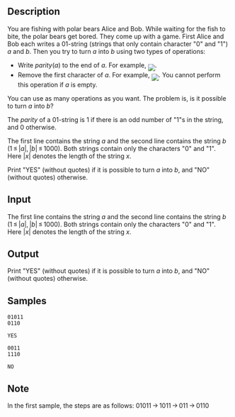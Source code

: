 ## Description

<div><p>You are fishing with polar bears Alice and Bob. While waiting for the fish to bite, the polar bears get bored. They come up with a game. First Alice and Bob each writes a 01-string (strings that only contain character "<span class="tex-font-style-tt">0</span>" and "<span class="tex-font-style-tt">1</span>") <span class="tex-span"><i>a</i></span> and <span class="tex-span"><i>b</i></span>. Then you try to turn <span class="tex-span"><i>a</i></span> into <span class="tex-span"><i>b</i></span> using two types of operations:</p><ul> <li> Write <span class="tex-span"><i>parity</i>(<i>a</i>)</span> to the end of <span class="tex-span"><i>a</i></span>. For example, <img align="middle" class="tex-formula" src="./26419/file/wNwaWZ30.png" style="max-width: 100.0%;max-height: 100.0%;">. </li><li> Remove the first character of <span class="tex-span"><i>a</i></span>. For example, <img align="middle" class="tex-formula" src="./26419/file/iEbk0En2.png" style="max-width: 100.0%;max-height: 100.0%;">. You cannot perform this operation if <span class="tex-span"><i>a</i></span> is empty. </li></ul><p>You can use as many operations as you want. The problem is, is it possible to turn <span class="tex-span"><i>a</i></span> into <span class="tex-span"><i>b</i></span>?</p><p>The <span class="tex-span"><i>parity</i></span> of a 01-string is <span class="tex-span">1</span> if there is an odd number of "<span class="tex-font-style-tt">1</span>"s in the string, and <span class="tex-span">0</span> otherwise.</p></div><div class="input-specification"><p>The first line contains the string <span class="tex-span"><i>a</i></span> and the second line contains the string <span class="tex-span"><i>b</i></span> <span class="tex-span">(1 ≤ |<i>a</i>|, |<i>b</i>| ≤ 1000)</span>. Both strings contain only the characters "<span class="tex-font-style-tt">0</span>" and "<span class="tex-font-style-tt">1</span>". Here <span class="tex-span">|<i>x</i>|</span> denotes the length of the string <span class="tex-span"><i>x</i></span>.</p></div><div class="output-specification"><p>Print "<span class="tex-font-style-tt">YES</span>" (without quotes) if it is possible to turn <span class="tex-span"><i>a</i></span> into <span class="tex-span"><i>b</i></span>, and "<span class="tex-font-style-tt">NO</span>" (without quotes) otherwise.</p></div>


## Input

<p>The first line contains the string <span class="tex-span"><i>a</i></span> and the second line contains the string <span class="tex-span"><i>b</i></span> <span class="tex-span">(1 ≤ |<i>a</i>|, |<i>b</i>| ≤ 1000)</span>. Both strings contain only the characters "<span class="tex-font-style-tt">0</span>" and "<span class="tex-font-style-tt">1</span>". Here <span class="tex-span">|<i>x</i>|</span> denotes the length of the string <span class="tex-span"><i>x</i></span>.</p>


## Output

<p>Print "<span class="tex-font-style-tt">YES</span>" (without quotes) if it is possible to turn <span class="tex-span"><i>a</i></span> into <span class="tex-span"><i>b</i></span>, and "<span class="tex-font-style-tt">NO</span>" (without quotes) otherwise.</p>


## Samples

```input1
01011
0110

```

```output1
YES

```






```input2
0011
1110

```

```output2
NO

```




## Note

<p>In the first sample, the steps are as follows: <span class="tex-span">01011 → 1011 → 011 → 0110</span></p>

